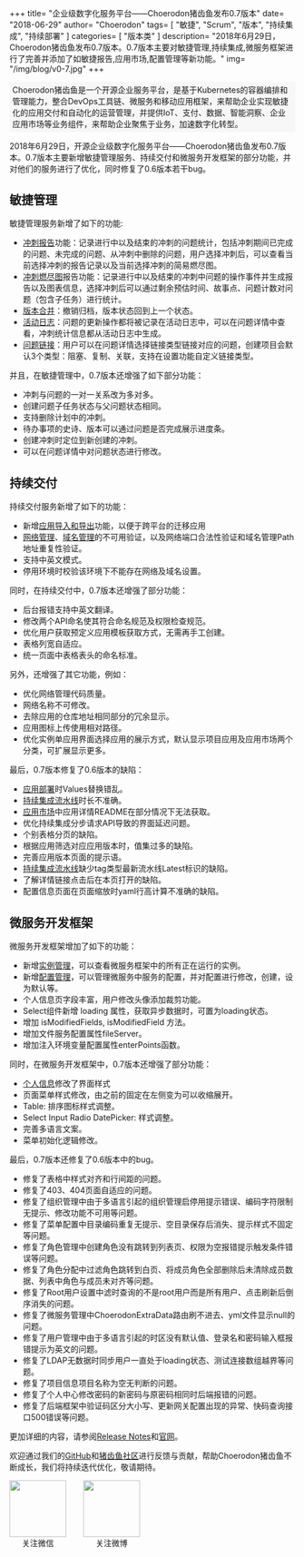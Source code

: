 +++
title= "企业级数字化服务平台——Choerodon猪齿鱼发布0.7版本"
date= "2018-06-29"
author= "Choerodon"
tags= [
    "敏捷",
    "Scrum",
    "版本",
    "持续集成",
    "持续部署"
]
categories= [
    "版本类"
]
description= "2018年6月29日，Choerodon猪齿鱼发布0.7版本。0.7版本主要对敏捷管理,持续集成,微服务框架进行了完善并添加了如敏捷报告,应用市场,配置管理等新功能。" 
img= "/img/blog/v0-7.jpg"
+++
<div style="background-color:#F7F7F7; margin-bottom:10px; padding: 0.27rem 0.313rem;border-radius: 0.08rem;">
Choerodon猪齿鱼是一个开源企业服务平台，是基于Kubernetes的容器编排和管理能力，整合DevOps工具链、微服务和移动应用框架，来帮助企业实现敏捷化的应用交付和自动化的运营管理，并提供IoT、支付、数据、智能洞察、企业应用市场等业务组件，来帮助企业聚焦于业务，加速数字化转型。
</div>

2018年6月29日，开源企业级数字化服务平台——Choerodon猪齿鱼发布0.7版本。0.7版本主要新增敏捷管理服务、持续交付和微服务开发框架的部分功能，并对他们的服务进行了优化，同时修复了0.6版本若干bug。

## 敏捷管理
敏捷管理服务新增了如下的功能:

- [冲刺报告](http://v0-7.choerodon.io/zh/docs/user-guide/agile/report/sprint/)功能：记录进行中以及结束的冲刺的问题统计，包括冲刺期间已完成的问题、未完成的问题、从冲刺中删除的问题，用户选择冲刺后，可以查看当前选择冲刺的报告记录以及当前选择冲刺的简易燃尽图。
- [冲刺燃尽图](http://v0-7.choerodon.io/zh/docs/user-guide/agile/report/burn-down/)报告功能：记录进行中以及结束的冲刺中问题的操作事件并生成报告以及图表信息，选择冲刺后可以通过剩余预估时间、故事点、问题计数对问题（包含子任务）进行统计。
- [版本合并](http://v0-7.choerodon.io/zh/docs/user-guide/agile/release/merge-version/)：撤销归档，版本状态回到上一个状态。
- [活动日志](http://v0-7.choerodon.io/zh/docs/user-guide/agile/issue/manage-issue/)：问题的更新操作都将被记录在活动日志中，可以在问题详情中查看，冲刺统计信息都从活动日志中生成。
- [问题链接](http://v0-7.choerodon.io/zh/docs/user-guide/agile/setup/issue-link/)：用户可以在问题详情选择链接类型链接对应的问题，创建项目会默认3个类型：阻塞、复制、关联，支持在设置功能自定义链接类型。

并且，在敏捷管理中，0.7版本还增强了如下部分功能：

- 冲刺与问题的一对一关系改为多对多。
- 创建问题子任务状态与父问题状态相同。
- 支持删除计划中的冲刺。
- 待办事项的史诗、版本可以通过问题是否完成展示进度条。
- 创建冲刺时定位到新创建的冲刺。
- 可以在问题详情中对问题状态进行修改。

## 持续交付
持续交付服务新增了如下的功能：

- 新增[应用导入和导出](http://v0-7.choerodon.io/zh/docs/user-guide/application-market/application-market/)功能，以便于跨平台的迁移应用
- [网络管理](http://v0-7.choerodon.io/zh/docs/user-guide/deployment-pipeline/service/)、[域名管理](http://v0-7.choerodon.io/zh/docs/user-guide/deployment-pipeline/ingress/)的不可用验证，以及网络端口合法性验证和域名管理Path地址重复性验证。
- 支持中英文模式。
- 停用环境时校验该环境下不能存在网络及域名设置。

同时，在持续交付中，0.7版本还增强了部分功能：

- 后台报错支持中英文翻译。
- 修改两个API命名使其符合命名规范及权限检查规范。
- 优化用户获取预定义应用模板获取方式，无需再手工创建。
- 表格列宽自适应。
- 统一页面中表格表头的命名标准。

另外，还增强了其它功能，例如：

- 优化网络管理代码质量。
- 网络名称不可修改。
- 去除应用的仓库地址相同部分的冗余显示。
- 应用图标上传使用相对路径。
- 优化实例单应用界面选择应用的展示方式，默认显示项目应用及应用市场两个分类，可扩展显示更多。

最后，0.7版本修复了0.6版本的缺陷：

- [应用部署](http://v0-7.choerodon.io/zh/docs/user-guide/deployment-pipeline/application-deployment/)时Values替换错乱。
- [持续集成流水线](http://v0-7.choerodon.io/zh/docs/user-guide/development-pipeline/continuous-integration/)时长不准确。
- [应用市场](http://v0-7.choerodon.io/zh/docs/user-guide/application-market/application-market/)中应用详情README在部分情况下无法获取。
- 优化持续集成分步请求API导致的界面延迟问题。
- 个别表格分页的缺陷。
- 根据应用筛选对应应用版本时，值集过多的缺陷。
- 完善应用版本页面的提示语。
- [持续集成流水线](http://v0-7.choerodon.io/zh/docs/user-guide/development-pipeline/)缺少tag类型最新流水线Latest标识的缺陷。
- 了解详情链接点击后在本页打开的缺陷。
- 配置信息页面在页面缩放时yaml行高计算不准确的缺陷。

## 微服务开发框架
微服务开发框架增加了如下的功能：

- 新增[实例管理](http://v0-7.choerodon.io/zh/docs/user-guide/system-configuration/microservice-management/instance/)，可以查看微服务框架中的所有正在运行的实例。
- 新增[配置管理](http://v0-7.choerodon.io/zh/docs/user-guide/system-configuration/microservice-management/config/)，可以管理微服务中服务的配置，并对配置进行修改，创建，设为默认等。
- 个人信息页字段丰富，用户修改头像添加裁剪功能。
- Select组件新增 loading 属性，获取异步数据时，可置为loading状态。
- 增加 isModifiedFields, isModifiedField 方法。
- 增加文件服务配置属性fileServer。
- 增加注入环境变量配置属性enterPoints函数。

同时，在微服务开发框架中，0.7版本还增强了部分功能：

- [个人信息](http://v0-7.choerodon.io/zh/docs/user-guide/system-configuration/person/information/)修改了界面样式
- 页面菜单样式修改，由之前的固定在左侧变为可以收缩展开。
- Table: 排序图标样式调整。
- Select Input Radio DatePicker: 样式调整。
- 完善多语言文案。
- 菜单初始化逻辑修改。

最后，0.7版本还修复了0.6版本中的bug。

- 修复了表格中样式对齐和行间距的问题。
- 修复了403、404页面自适应的问题。
- 修复了组织管理中由于多语言引起的组织管理启停用提示错误、编码字符限制无提示、修改功能不可用等问题。
- 修复了菜单配置中目录编码重复无提示、空目录保存后消失、提示样式不固定等问题。
- 修复了角色管理中创建角色没有跳转到列表页、权限为空报错提示触发条件错误等问题。
- 修复了角色分配中过滤角色跳转到白页、将成员角色全部删除后未清除成员数据、列表中角色与成员未对齐等问题。
- 修复了Root用户设置中滤时查询的不是root用户而是所有用户、点击刷新后倒序消失的问题。
- 修复了微服务管理中ChoerodonExtraData路由刷不进去、yml文件显示null的问题。
- 修复了用户管理中由于多语言引起的时区没有默认值、登录名和密码输入框报错提示为英文的问题。
- 修复了LDAP无数据时同步用户一直处于loading状态、测试连接数组越界等问题。
- 修复了项目信息项目名称为空无判断的问题。
- 修复了个人中心修改密码的新密码与原密码相同时后端报错的问题。
- 修复了后端框架中验证码区分大小写、更新网关配置出现的异常、快码查询接口500错误等问题。

更加详细的内容，请参阅[Release Notes](https://github.com/choerodon/choerodon/blob/master/changelogs/CHANGELOG_v0.7.0_zh.md)和[官网](http://v0-7.choerodon.io/zh/docs/release-notes/changelog_v0.7/)。

欢迎通过我们的[GitHub](https://github.com/choerodon)和[猪齿鱼社区](http://v0-7.choerodon.io/zh/community/)进行反馈与贡献，帮助Choerodon猪齿鱼不断成长，我们将持续迭代优化，敬请期待。

<div style="display:flex;flex-direction:row">
    <div style="display:flex;flex-direction: column; margin-right:30px">
    <img src="/img/footer/wechat-code.jpg" style="width:100px;height:100px">
    <div style="text-align:center">关注微信</div>
    </div>
    <div style="display:flex;flex-direction: column;">
    <img src="/img/footer/sina-code.jpg" style="width:100px;height:100px">
    <div style="text-align:center">关注微博</div>
    </div>
</div>
